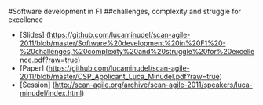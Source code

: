 #Software development in F1 
##challenges, complexity and struggle for excellence

- [Slides] (https://github.com/lucaminudel/scan-agile-2011/blob/master/Software%20development%20in%20F1%20-%20challenges,%20complexity%20and%20struggle%20for%20excellence.pdf?raw=true)
- [Paper] (https://github.com/lucaminudel/scan-agile-2011/blob/master/CSP_Applicant_Luca_Minudel.pdf?raw=true)
- [Session] (http://scan-agile.org/archive/scan-agile-2011/speakers/luca-minudel/index.html)
